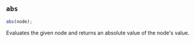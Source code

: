 ## `abs`

```js
abs(node);
```

Evaluates the given node and returns an absolute value of the node's value.
